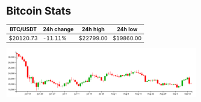 # Bitcoin Stats

BTC/USDT|24h change|24h high|24h low|
|---|---|---|---|
|$20120.73|-11.11%|$22799.00|$19860.00|

<img src="./chart.svg">
